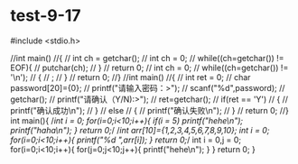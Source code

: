 # test-9-17
#include <stdio.h>

//int main()
//{
//	int ch = getchar();
//	int ch = 0;
//	while((ch=getchar()) != EOF){
//	putchar(ch);
//	}
//	return 0;
//	int ch = 0;
//	while((ch=getchar()) != '\n');
//	{
//		;
//	}
//	return 0;
//}
//int main()
//{
//	int ret = 0;
//	char password[20]={0};
//	printf("请输入密码：>");
//	scanf("%d",password);
//	getchar();
//	printf("请确认（Y/N):>");
//	ret=getchar();
//	if(ret == 'Y')
//	{
//		printf("确认成功\n");
//	}
//	else
//	{
//		printf("确认失败\n");
//	}
//	return 0;
//}
int main(){
	/*int i = 0;
	for(i=0;i<10;i++){
		if(i = 5)
			printf("hehe\n");
		printf("haha\n");
	}
	return 0;*/
	/*int arr[10]={1,2,3,4,5,6,7,8,9,10};
	int i = 0;
	for(i=0;i<10;i++){
		printf("%d ",arr[i]);
	}
	return 0;*/
	int i = 0,j = 0;
	for(i=0;i<10;i++){
		for(j=0;j<10;j++){
			printf("hehe\n");
		}
	}
	return 0;
}
